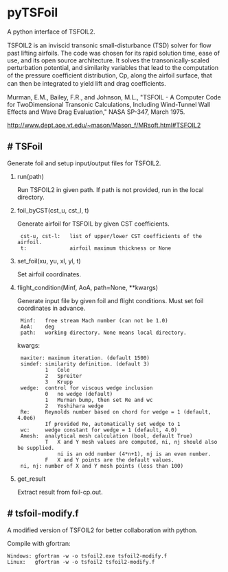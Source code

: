 # pyTSFoil

A python interface of TSFOIL2.

TSFOIL2 is an inviscid transonic small-disturbance (TSD) solver for ﬂow past lifting airfoils. The code was chosen for its rapid solution time, ease of use, and its open source architecture. It solves the transonically-scaled perturbation potential, and similarity variables that lead to the computation of the pressure coeﬃcient distribution, Cp, along the airfoil surface, that can then be integrated to yield lift and drag coeﬃcients.

Murman, E.M., Bailey, F.R., and Johnson, M.L., "TSFOIL - A Computer Code for TwoDimensional Transonic Calculations, Including Wind-Tunnel Wall Effects and Wave Drag Evaluation," NASA SP-347, March 1975.

<http://www.dept.aoe.vt.edu/~mason/Mason_f/MRsoft.html#TSFOIL2>

## # TSFoil

Generate foil and setup input/output files for TSFOIL2.

1. run(path)

    Run TSFOIL2 in given path. If path is not provided, run in the local directory.

2. foil_byCST(cst_u, cst_l, t)

    Generate airfoil for TSFOIL by given CST coefficients.

        cst-u, cst-l:   list of upper/lower CST coefficients of the airfoil.
        t:              airfoil maximum thickness or None

3. set_foil(xu, yu, xl, yl, t)

    Set airfoil coordinates.

4. flight_condition(Minf, AoA, path=None, **kwargs)

    Generate input file by given foil and flight conditions.
    Must set foil coordinates in advance.

        Minf:   free stream Mach number (can not be 1.0)
        AoA:    deg
        path:   working directory. None means local directory.

    kwargs:

        maxiter: maximum iteration. (default 1500)
        simdef: similarity definition. (default 3)
                1   Cole
                2   Spreiter
                3   Krupp
        wedge:  control for viscous wedge inclusion
                0   no wedge (default)
                1   Murman bump, then set Re and wc
                2   Yoshihara wedge
        Re:     Reynolds number based on chord for wedge = 1 (default, 4.0e6)
                If provided Re, automatically set wedge to 1
        wc:     wedge constant for wedge = 1 (default, 4.0)
        Amesh:  analytical mesh calculation (bool, default True)
                T   X and Y mesh values are computed, ni, nj should also be supplied.
                    ni is an odd number (4*n+1), nj is an even number.
                F   X and Y points are the default values.
        ni, nj: number of X and Y mesh points (less than 100)

5. get_result

    Extract result from foil-cp.out.

## # tsfoil-modify.f

A modified version of TSFOIL2 for better collaboration with python.

Compile with gfortran:

    Windows: gfortran -w -o tsfoil2.exe tsfoil2-modify.f
    Linux:   gfortran -w -o tsfoil2 tsfoil2-modify.f
